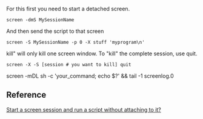 For this first you need to start a detached screen.
```
screen -dmS MySessionName
```
And then send the script to that screen
```
screen -S MySessionName -p 0 -X stuff 'myprogram\n'
```
kill" will only kill one screen window. To "kill" the complete session, use quit.
```
screen -X -S [session # you want to kill] quit
```


screen -mDL sh -c 'your_command; echo $?' && tail -1 screenlog.0

## Reference
[Start a screen session and run a script without attaching to it?](https://askubuntu.com/questions/983063/start-a-screen-session-and-run-a-script-without-attaching-to-it)